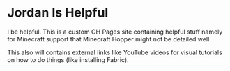 # Jordan Is Helpful

I be helpful.
This is a custom GH Pages site containing helpful stuff namely for Minecraft support that Minecraft Hopper might not be detailed well.

This also will contains external links like YouTube videos for visual tutorials on how to do things (like installing Fabric).
